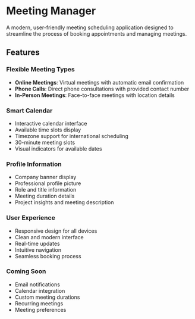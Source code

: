 # Meeting Manager

A modern, user-friendly meeting scheduling application designed to streamline the process of booking appointments and managing meetings.

## Features

### Flexible Meeting Types
- **Online Meetings**: Virtual meetings with automatic email confirmation
- **Phone Calls**: Direct phone consultations with provided contact number
- **In-Person Meetings**: Face-to-face meetings with location details

### Smart Calendar
- Interactive calendar interface
- Available time slots display
- Timezone support for international scheduling
- 30-minute meeting slots
- Visual indicators for available dates

### Profile Information
- Company banner display
- Professional profile picture
- Role and title information
- Meeting duration details
- Project insights and meeting description

### User Experience
- Responsive design for all devices
- Clean and modern interface
- Real-time updates
- Intuitive navigation
- Seamless booking process

### Coming Soon
- Email notifications
- Calendar integration
- Custom meeting durations
- Recurring meetings
- Meeting preferences
